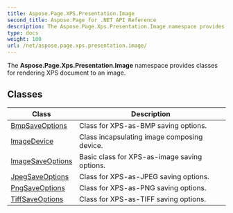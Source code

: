 ```yaml
---
title: Aspose.Page.XPS.Presentation.Image
second_title: Aspose.Page for .NET API Reference
description: The Aspose.Page.Xps.Presentation.Image namespace provides classes for rendering XPS document to an image
type: docs
weight: 100
url: /net/aspose.page.xps.presentation.image/
---
```

The **Aspose.Page.Xps.Presentation.Image** namespace provides classes for rendering XPS document to an image.

## Classes

| Class | Description |
| --- | --- |
| [BmpSaveOptions](./bmpsaveoptions/) | Class for XPS-as-BMP saving options. |
| [ImageDevice](./imagedevice/) | Class incapsulating image composing device. |
| [ImageSaveOptions](./imagesaveoptions/) | Basic class for XPS-as-image saving options. |
| [JpegSaveOptions](./jpegsaveoptions/) | Class for XPS-as-JPEG saving options. |
| [PngSaveOptions](./pngsaveoptions/) | Class for XPS-as-PNG saving options. |
| [TiffSaveOptions](./tiffsaveoptions/) | Class for XPS-as-TIFF saving options. |


